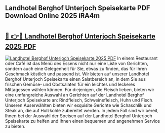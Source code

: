 ## Landhotel Berghof Unterjoch Speisekarte PDF Download Online 2025 iRA4m

# <h2><a href="http://gccki9f.nevu.top/?p=Landhotel+Berghof+Unterjoch+Speisekarte">🔗 👉🔴 Landhotel Berghof Unterjoch Speisekarte 2025 PDF</a></h2>

[![Landhotel Berghof Unterjoch Speisekarte 2025 PDF](https://i.imgur.com/dBaPXMq.png)](http://gccki9f.nevu.top/?p=Landhotel+Berghof+Unterjoch+Speisekarte)
In einem Restaurant oder Café ist das Menü des Essens nicht nur eine Liste von Gerichten, sondern auch eine Gelegenheit für Sie, etwas zu finden, das für Ihren Geschmack köstlich und passend ist. Wir bieten auf unserer Landhotel Berghof Unterjoch Speisekarte einen Salatbereich an, in dem Sie aus frischen Gemüse- und Obstsalaten für ein leichtes und leckeres Mittagessen wählen können. Für diejenigen, die Fleisch lieben, bieten wir eine umfangreiche Auswahl an Gerichten auf der Landhotel Berghof Unterjoch Speisekarte an: Rindfleisch, Schweinefleisch, Huhn und Fisch. Unseren Auserwählten bieten wir exquisite Gerichte wie Schaschlik und Steak an, die auf Holzkohle zubereitet werden. In jedem Fall sind wir bereit, Ihnen bei der Auswahl der Speisen auf der Landhotel Berghof Unterjoch Speisekarte zu helfen und Ihnen einen bequemen und angenehmen Service zu bieten.
